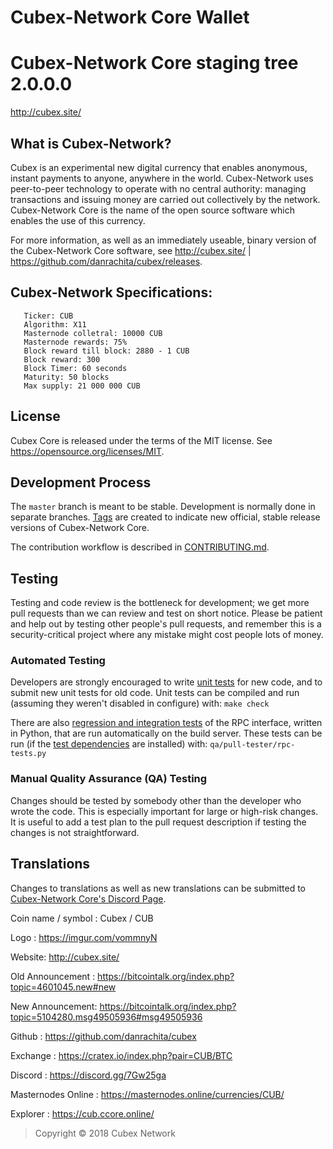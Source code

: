 # Cubex-Network Core Wallet

Cubex-Network Core staging tree 2.0.0.0
===============================

http://cubex.site/


What is Cubex-Network?
----------------

Cubex is an experimental new digital currency that enables anonymous, instant
payments to anyone, anywhere in the world. Cubex-Network uses peer-to-peer technology
to operate with no central authority: managing transactions and issuing money
are carried out collectively by the network. Cubex-Network Core is the name of the open
source software which enables the use of this currency.

For more information, as well as an immediately useable, binary version of
the Cubex-Network Core software, see http://cubex.site/ | https://github.com/danrachita/cubex/releases.

##  Cubex-Network Specifications:

       Ticker: CUB
       Algorithm: X11
       Masternode colletral: 10000 CUB
       Masternode rewards: 75%
       Block reward till block: 2880 - 1 CUB
       Block reward: 300
       Block Timer: 60 seconds
       Maturity: 50 blocks
       Max supply: 21 000 000 CUB

License
-------

Cubex Core is released under the terms of the MIT license. 
See https://opensource.org/licenses/MIT.

Development Process
-------------------

The `master` branch is meant to be stable. Development is normally done in separate branches.
[Tags](https://github.com/danrachita/cubex/tags) are created to indicate new official,
stable release versions of Cubex-Network Core.

The contribution workflow is described in [CONTRIBUTING.md](https://github.com/danrachita/cubex/blob/master/CONTRIBUTING.md).

Testing
-------

Testing and code review is the bottleneck for development; we get more pull
requests than we can review and test on short notice. Please be patient and help out by testing
other people's pull requests, and remember this is a security-critical project where any mistake might cost people
lots of money.

### Automated Testing

Developers are strongly encouraged to write [unit tests](/doc/unit-tests.md) for new code, and to
submit new unit tests for old code. Unit tests can be compiled and run
(assuming they weren't disabled in configure) with: `make check`

There are also [regression and integration tests](/qa) of the RPC interface, written
in Python, that are run automatically on the build server.
These tests can be run (if the [test dependencies](/qa) are installed) with: `qa/pull-tester/rpc-tests.py`


### Manual Quality Assurance (QA) Testing

Changes should be tested by somebody other than the developer who wrote the
code. This is especially important for large or high-risk changes. It is useful
to add a test plan to the pull request description if testing the changes is
not straightforward.

Translations
------------

Changes to translations as well as new translations can be submitted to
[Cubex-Network Core's Discord Page](https://discord.gg/7Gw25ga).


Coin name / symbol : Cubex / CUB

Logo : https://imgur.com/vommnyN

Website: http://cubex.site/

Old Announcement : https://bitcointalk.org/index.php?topic=4601045.new#new

New Announcement: https://bitcointalk.org/index.php?topic=5104280.msg49505936#msg49505936

Github : https://github.com/danrachita/cubex

Exchange : https://cratex.io/index.php?pair=CUB/BTC

Discord : https://discord.gg/7Gw25ga

Masternodes Online : https://masternodes.online/currencies/CUB/

Explorer : https://cub.ccore.online/

> Copyright © 2018 Cubex Network
